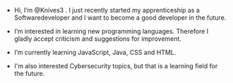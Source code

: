- Hi, I’m @Knives3 . I just recently started my apprenticeship as a Softwaredeveloper and I want to become a good developer in the future.

- I’m interested in learning new programming languages. Therefore I gladly accept criticism and suggestions for improvement.

- I’m currently learning JavaScript, Java, CSS and HTML. 

- I'm also interested Cybersecurity topics, but that is a learning field for the future.
<!---
Knives3/Knives3 is a ✨ special ✨ repository because its `README.md` (this file) appears on your GitHub profile.
You can click the Preview link to take a look at your changes.
--->
